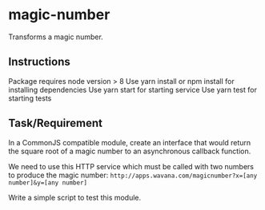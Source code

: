 # magic-number
Transforms a magic number.

## Instructions
Package requires node version > 8
Use yarn install or npm install for installing dependencies
Use yarn start for starting service
Use yarn test for starting tests

## Task/Requirement

In a CommonJS compatible module, create an interface that would return the square root of a magic number to an asynchronous callback function.

We need to use this HTTP service which must be called with two numbers to produce the magic number:
`http://apps.wavana.com/magicnumber?x=[any number]&y=[any number]`

Write a simple script to test this module.
